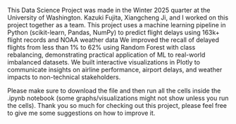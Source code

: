 This Data Science Project was made in the Winter 2025 quarter at the University of Washington. Kazuki Fujita, Xiangcheng Ji, and I worked on this project together as a team. 
This project uses a machine learning pipeline in Python (scikit-learn, Pandas, NumPy) to predict flight delays using 163k+ flight records and NOAA weather data
We improved the recall of delayed flights from less than 1% to 62% using Random Forest with class rebalancing, demonstrating practical application of ML to real-world imbalanced datasets.
We built interactive visualizations in Plotly to communicate insights on airline performance, airport delays, and weather impacts to non-technical stakeholders.

Please make sure to download the file and then run all the cells inside the .ipynb notebook (some graphs/visualizations might not show unless you run the cells). 
Thank you so much for checking out this project, please feel free to give me some suggestions on how to improve it. 
